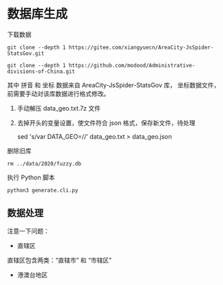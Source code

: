 # 数据库生成

下载数据

    git clone --depth 1 https://gitee.com/xiangyuecn/AreaCity-JsSpider-StatsGov.git

    git clone --depth 1 https://github.com/modood/Administrative-divisions-of-China.git

其中 拼音 和 坐标 数据来自 AreaCity-JsSpider-StatsGov 库，
坐标数据文件，前需要手动对该库数据进行格式修改。

1. 手动解压 data_geo.txt.7z 文件
2. 去掉开头的变量设置，使文件符合 json 格式，保存新文件，待处理

    sed 's/var DATA_GEO=//' data_geo.txt > data_geo.json

删除旧库

    rm ../data/2020/fuzzy.db

执行 Python 脚本

    python3 generate.cli.py

## 数据处理

注意一下问题：

-   直辖区

直辖区包含两类：“直辖市” 和 “市辖区”

-   港澳台地区

